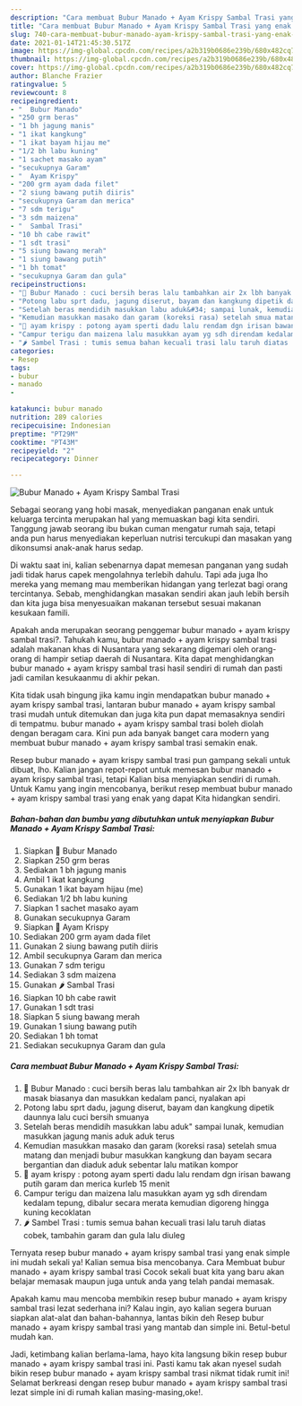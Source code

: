 ```yaml
---
description: "Cara membuat Bubur Manado + Ayam Krispy Sambal Trasi yang enak dan Mudah Dibuat"
title: "Cara membuat Bubur Manado + Ayam Krispy Sambal Trasi yang enak dan Mudah Dibuat"
slug: 740-cara-membuat-bubur-manado-ayam-krispy-sambal-trasi-yang-enak-dan-mudah-dibuat
date: 2021-01-14T21:45:30.517Z
image: https://img-global.cpcdn.com/recipes/a2b319b0686e239b/680x482cq70/bubur-manado-ayam-krispy-sambal-trasi-foto-resep-utama.jpg
thumbnail: https://img-global.cpcdn.com/recipes/a2b319b0686e239b/680x482cq70/bubur-manado-ayam-krispy-sambal-trasi-foto-resep-utama.jpg
cover: https://img-global.cpcdn.com/recipes/a2b319b0686e239b/680x482cq70/bubur-manado-ayam-krispy-sambal-trasi-foto-resep-utama.jpg
author: Blanche Frazier
ratingvalue: 5
reviewcount: 8
recipeingredient:
- "  Bubur Manado"
- "250 grm beras"
- "1 bh jagung manis"
- "1 ikat kangkung"
- "1 ikat bayam hijau me"
- "1/2 bh labu kuning"
- "1 sachet masako ayam"
- "secukupnya Garam"
- "  Ayam Krispy"
- "200 grm ayam dada filet"
- "2 siung bawang putih diiris"
- "secukupnya Garam dan merica"
- "7 sdm terigu"
- "3 sdm maizena"
- "  Sambal Trasi"
- "10 bh cabe rawit"
- "1 sdt trasi"
- "5 siung bawang merah"
- "1 siung bawang putih"
- "1 bh tomat"
- "secukupnya Garam dan gula"
recipeinstructions:
- "🌼 Bubur Manado : cuci bersih beras lalu tambahkan air 2x lbh banyak dr masak biasanya dan masukkan kedalam panci, nyalakan api"
- "Potong labu sprt dadu, jagung diserut, bayam dan kangkung dipetik daunnya lalu cuci bersih smuanya"
- "Setelah beras mendidih masukkan labu aduk&#34; sampai lunak, kemudian masukkan jagung manis aduk aduk terus"
- "Kemudian masukkan masako dan garam (koreksi rasa) setelah smua matang dan menjadi bubur masukkan kangkung dan bayam secara bergantian dan diaduk aduk sebentar lalu matikan kompor"
- "🐔 ayam krispy : potong ayam sperti dadu lalu rendam dgn irisan bawang putih garam dan merica kurleb 15 menit"
- "Campur terigu dan maizena lalu masukkan ayam yg sdh direndam kedalam tepung, dibalur secara merata kemudian digoreng hingga kuning kecoklatan"
- "🌶 Sambel Trasi : tumis semua bahan kecuali trasi lalu taruh diatas cobek, tambahin garam dan gula lalu diuleg"
categories:
- Resep
tags:
- bubur
- manado
- 

katakunci: bubur manado  
nutrition: 289 calories
recipecuisine: Indonesian
preptime: "PT29M"
cooktime: "PT43M"
recipeyield: "2"
recipecategory: Dinner

---
```



![Bubur Manado + Ayam Krispy Sambal Trasi](https://img-global.cpcdn.com/recipes/a2b319b0686e239b/680x482cq70/bubur-manado-ayam-krispy-sambal-trasi-foto-resep-utama.jpg)

Sebagai seorang yang hobi masak, menyediakan panganan enak untuk keluarga tercinta merupakan hal yang memuaskan bagi kita sendiri. Tanggung jawab seorang ibu bukan cuman mengatur rumah saja, tetapi anda pun harus menyediakan keperluan nutrisi tercukupi dan masakan yang dikonsumsi anak-anak harus sedap.

Di waktu  saat ini, kalian sebenarnya dapat memesan panganan yang sudah jadi tidak harus capek mengolahnya terlebih dahulu. Tapi ada juga lho mereka yang memang mau memberikan hidangan yang terlezat bagi orang tercintanya. Sebab, menghidangkan masakan sendiri akan jauh lebih bersih dan kita juga bisa menyesuaikan makanan tersebut sesuai makanan kesukaan famili. 



Apakah anda merupakan seorang penggemar bubur manado + ayam krispy sambal trasi?. Tahukah kamu, bubur manado + ayam krispy sambal trasi adalah makanan khas di Nusantara yang sekarang digemari oleh orang-orang di hampir setiap daerah di Nusantara. Kita dapat menghidangkan bubur manado + ayam krispy sambal trasi hasil sendiri di rumah dan pasti jadi camilan kesukaanmu di akhir pekan.

Kita tidak usah bingung jika kamu ingin mendapatkan bubur manado + ayam krispy sambal trasi, lantaran bubur manado + ayam krispy sambal trasi mudah untuk ditemukan dan juga kita pun dapat memasaknya sendiri di tempatmu. bubur manado + ayam krispy sambal trasi boleh diolah dengan beragam cara. Kini pun ada banyak banget cara modern yang membuat bubur manado + ayam krispy sambal trasi semakin enak.

Resep bubur manado + ayam krispy sambal trasi pun gampang sekali untuk dibuat, lho. Kalian jangan repot-repot untuk memesan bubur manado + ayam krispy sambal trasi, tetapi Kalian bisa menyiapkan sendiri di rumah. Untuk Kamu yang ingin mencobanya, berikut resep membuat bubur manado + ayam krispy sambal trasi yang enak yang dapat Kita hidangkan sendiri.

<!--inarticleads1-->

##### Bahan-bahan dan bumbu yang dibutuhkan untuk menyiapkan Bubur Manado + Ayam Krispy Sambal Trasi:

1. Siapkan  🌼 Bubur Manado
1. Siapkan 250 grm beras
1. Sediakan 1 bh jagung manis
1. Ambil 1 ikat kangkung
1. Gunakan 1 ikat bayam hijau (me)
1. Sediakan 1/2 bh labu kuning
1. Siapkan 1 sachet masako ayam
1. Gunakan secukupnya Garam
1. Siapkan  🐔 Ayam Krispy
1. Sediakan 200 grm ayam dada filet
1. Gunakan 2 siung bawang putih diiris
1. Ambil secukupnya Garam dan merica
1. Gunakan 7 sdm terigu
1. Sediakan 3 sdm maizena
1. Gunakan  🌶 Sambal Trasi
1. Siapkan 10 bh cabe rawit
1. Gunakan 1 sdt trasi
1. Siapkan 5 siung bawang merah
1. Gunakan 1 siung bawang putih
1. Sediakan 1 bh tomat
1. Sediakan secukupnya Garam dan gula




<!--inarticleads2-->

##### Cara membuat Bubur Manado + Ayam Krispy Sambal Trasi:

1. 🌼 Bubur Manado : cuci bersih beras lalu tambahkan air 2x lbh banyak dr masak biasanya dan masukkan kedalam panci, nyalakan api
1. Potong labu sprt dadu, jagung diserut, bayam dan kangkung dipetik daunnya lalu cuci bersih smuanya
1. Setelah beras mendidih masukkan labu aduk&#34; sampai lunak, kemudian masukkan jagung manis aduk aduk terus
1. Kemudian masukkan masako dan garam (koreksi rasa) setelah smua matang dan menjadi bubur masukkan kangkung dan bayam secara bergantian dan diaduk aduk sebentar lalu matikan kompor
1. 🐔 ayam krispy : potong ayam sperti dadu lalu rendam dgn irisan bawang putih garam dan merica kurleb 15 menit
1. Campur terigu dan maizena lalu masukkan ayam yg sdh direndam kedalam tepung, dibalur secara merata kemudian digoreng hingga kuning kecoklatan
1. 🌶 Sambel Trasi : tumis semua bahan kecuali trasi lalu taruh diatas cobek, tambahin garam dan gula lalu diuleg




Ternyata resep bubur manado + ayam krispy sambal trasi yang enak simple ini mudah sekali ya! Kalian semua bisa mencobanya. Cara Membuat bubur manado + ayam krispy sambal trasi Cocok sekali buat kita yang baru akan belajar memasak maupun juga untuk anda yang telah pandai memasak.

Apakah kamu mau mencoba membikin resep bubur manado + ayam krispy sambal trasi lezat sederhana ini? Kalau ingin, ayo kalian segera buruan siapkan alat-alat dan bahan-bahannya, lantas bikin deh Resep bubur manado + ayam krispy sambal trasi yang mantab dan simple ini. Betul-betul mudah kan. 

Jadi, ketimbang kalian berlama-lama, hayo kita langsung bikin resep bubur manado + ayam krispy sambal trasi ini. Pasti kamu tak akan nyesel sudah bikin resep bubur manado + ayam krispy sambal trasi nikmat tidak rumit ini! Selamat berkreasi dengan resep bubur manado + ayam krispy sambal trasi lezat simple ini di rumah kalian masing-masing,oke!.

